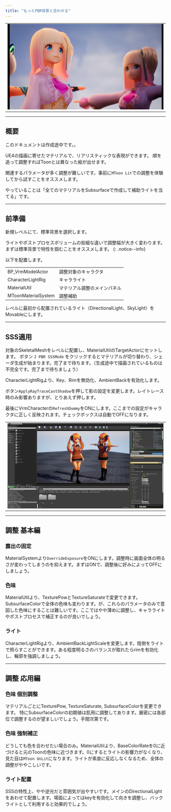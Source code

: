 ```yaml
---
title: "もっとPBR背景と合わせる"
---
```


||
|-|
|[![](./assets/images/small/02s_top2.png)](../assets/images/02s_top2.png)|



----
## 概要

このドキュメントは作成途中です。。

UE4の描画に寄せたマテリアルで、リアリスティックな表現ができます。
順を追って調整すればToonとは異なった絵が出せます。

関連するパラメータが多く調整が難しいです。事前に`MToon Lit`での調整を体験してから試すことをオススメします。

やっていることは「全てのマテリアルをSubsurfaceで作成して補助ライトを当てる」です。

----
## 前準備

新規レベルにて、標準背景を選択します。

ライトやポストプロセスボリュームの些細な違いで調整幅が大きく変わります。
まずは標準背景で特性を掴むことをオススメします。
{: .notice--info}

以下を配置します。

|||
|-|-|
|BP_VrmModelActor|調整対象のキャラクタ|
|CharacterLightRig|キャラライト|
|MaterialUtil|マテリアル調整のメインパネル|
|MToonMaterialSystem|調整補助|

レベルに最初から配置されているライト（DirectionalLight、SkyLight）をMovableにします。

----
## SSS適用

対象のSkeletalMeshをレベルに配置し、MaterialUtilのTargetActorにセットします。
ボタン `2 PBR SSSMode` をクリックするとマテリアルが切り替わり、シェーダ生成が始まります。完了まで待ちます。（生成途中で描画されているものは不完全です。完了まで待ちましょう）

CharacterLightRigより、Key、Rimを無効化、AmbientBackを有効化します。

ボタン`ApplyRayTraceCastShadow`を押して影の設定を変更します。レイトレース時のみ影響ありますが、とりあえず押します。

最後にVrmCharacterの`RefreshDummy`をONにします。ここまでの設定がキャラクタに正しく反映されます。チェックボックスは自動でOFFになります。

||
|-|
|[![](./assets/images/small/02s_top.png)](../assets/images/02s_top.png)|

----

## 調整 基本編

### 露出の固定
MaterialSystemより`OverrideExposure`をONにします。調整時に画面全体の明るさが変わってしまうのを抑えます。まずはONで、調整後に好みによってOFFにしましょう。


### 色味
MaterialUtilより、TexturePowとTextureSaturateで変更できます。SubsurfaceColorで全体の色味も変わります。が、これらのパラメータのみで意図した色味にすることは難しいです。ここではやや薄めに調整し、キャラライトやポストプロセスで補正するのが良いでしょう。

### ライト
CharacterLightRigより、AmbientBackLightScaleを変更します。陰側をライトで照らすことができます。ある程度明るさのバランスが取れたらrimを有効化し、輪郭を強調しましょう。


----
## 調整 応用編

### 色味 個別調整
マテリアルごとにTexturePow, TextureSaturate, SubsurfaceColorを変更できます。
特にSubsurfaceColorの初期値は肌用に調整してあります。厳密には各部位で調整するのが望ましいでしょう。手間次第です。


### 色味 強制補正
どうしても色を合わせたい場合のみ。MaterialUtilより、BaseColorRateを0に近づけると元のToonの色味に近づきます。0にするとライトの影響力がなくなり、見た目は`MToon UnLit`になります。ライトが素直に反応しなくなるため、全体の調整がややこしいです。

### ライト配置
SSSの特性上、やや逆光だと雰囲気が出やすいです。メインのDirectionalLightをあわせて配置します。場面によってはkeyを有効化して向きを調整し、バックライトとして利用すると効果的でしょう。

